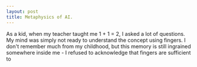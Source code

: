 ```yaml
---
layout: post
title: Metaphysics of AI.
---
```


As a kid, when my teacher taught me 1 + 1 = 2, I asked a lot of questions. My mind was simply not ready to understand the concept using fingers. I don't remember much from my childhood, but this memory is still ingrained somewhere inside me - I refused to acknowledge that fingers are sufficient to 